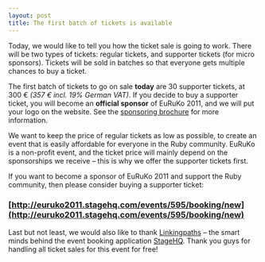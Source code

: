 ```yaml
---
layout: post
title: The first batch of tickets is available
---
```


Today, we would like to tell you how the ticket sale is going to work.
There will be two types of tickets: regular tickets, and supporter tickets (for micro sponsors).
Tickets will be sold in batches so that everyone gets multiple chances to buy a ticket.

The first batch of tickets to go on sale **today** are 30 supporter tickets, at 300 € _(357 € incl. 19% German VAT)_.
If you decide to buy a supporter ticket, you will become an **official sponsor** of EuRuKo 2011,
and we will put your logo on the website. See the [sponsoring brochure](http://docs.google.com/viewer?embedded=true&url=http%3A%2F%2Fge.tt%2F5EKdlmm%2Feuruko_sponsorenbroschu%25CC%2588re_v03_rz_110118.pdf) for more information.

We want to keep the price of regular tickets as low as possible, to create an event
that is easily affordable for everyone in the Ruby community. EuRuKo is a non-profit event,
and the ticket price will mainly depend on the sponsorships we receive –
this is why we offer the supporter tickets first.

If you want to become a sponsor of EuRuKo 2011 and support the Ruby community, then
please consider buying a supporter ticket:

### [http://euruko2011.stagehq.com/events/595/booking/new](http://euruko2011.stagehq.com/events/595/booking/new)

Last but not least, we would also like to thank [Linkingpaths](http://linkingpaths.com/) –
the smart minds behind the event booking application [StageHQ](http://www.stagehq.com/).
Thank you guys for handling all ticket sales for this event for free!